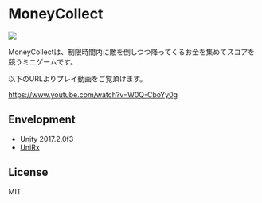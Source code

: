 # MoneyCollect

[![](https://img.youtube.com/vi/W0Q-CboYy0g/0.jpg)](https://www.youtube.com/watch?v=W0Q-CboYy0g)

MoneyCollectは、制限時間内に敵を倒しつつ降ってくるお金を集めてスコアを競うミニゲームです。

以下のURLよりプレイ動画をご覧頂けます。

https://www.youtube.com/watch?v=W0Q-CboYy0g

## Envelopment

- Unity 2017.2.0f3
- [UniRx](https://assetstore.unity.com/packages/tools/integration/unirx-reactive-extensions-for-unity-17276)

## License

MIT

